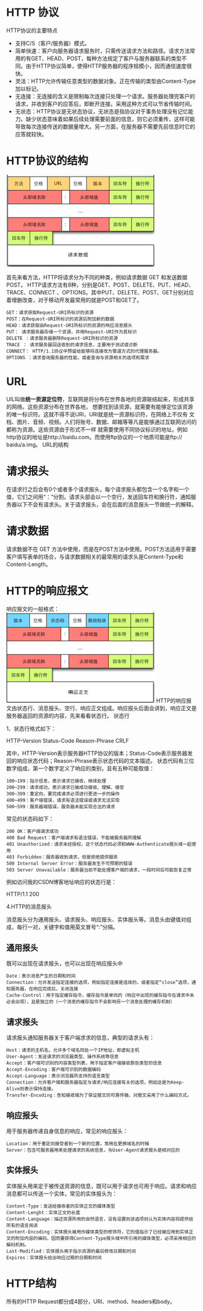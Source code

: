 # HTTP 协议
HTTP协议的主要特点

- 支持C/S（客户/服务器）模式。
- 简单快速：客户向服务器请求服务时，只需传送请求方法和路径。请求方法常用的有GET、HEAD、POST，每种方法规定了客户与服务器联系的类型不同。由于HTTP协议简单，使得HTTP服务器的程序规模小，因而通信速度很快。
- 灵活：HTTP允许传输任意类型的数据对象。正在传输的类型由Content-Type加以标记。
- 无连接：无连接的含义是限制每次连接只处理一个请求。服务器处理完客户的请求，并收到客户的应答后，即断开连接。采用这种方式可以节省传输时间。
- 无状态：HTTP协议是无状态协议，无状态是指协议对于事务处理没有记忆能力。缺少状态意味着如果后续处理需要前面的信息，则它必须重传，这样可能导致每次连接传送的数据量增大。另一方面，在服务器不需要先前信息时它的应答就较快。

# HTTP协议的结构
![HTTP请求头](./sources/http_header.png)

首先来看方法，HTTP将请求分为不同的种类，例如请求数据 GET 和发送数据 POST，
HTTP请求方法有8种，分别是GET、POST、DELETE、PUT、HEAD、TRACE、CONNECT 、OPTIONS。其中PUT、DELETE、POST、GET分别对应着增删改查，对于移动开发最常用的就是POST和GET了。

    GET：请求获取Request-URI所标识的资源
    POST：在Request-URI所标识的资源后附加新的数据
    HEAD：请求获取由Request-URI所标识的资源的响应消息报头
    PUT： 请求服务器存储一个资源，并用Request-URI作为其标识
    DELETE ：请求服务器删除Request-URI所标识的资源
    TRACE ： 请求服务器回送收到的请求信息，主要用于测试或诊断
    CONNECT： HTTP/1.1协议中预留给能够将连接改为管道方式的代理服务器。
    OPTIONS ：请求查询服务器的性能，或者查询与资源相关的选项和需求

# URL
UIL叫做**统一资源定位符**，互联网是将分布在世界各地的资源联结起来，形成共享的网络。这些资源分布在世界各地，
想要找到该资源，就需要有能够定位该资源的唯一标识符。这就不得不说URI，URI就是统一资源标识符，在网络上不仅有
文档、图片、音频、视频。人们将账号、数据、邮箱等等凡是能够通过互联网访问的都称为资源。这些资源由于形式不一样
就需要使用不同协议标识的地址。例如http协议的地址是http://baidu.com。而使用ftp协议的一个地质可能是ftp://
baidu/a.img。
URL的结构

# 请求报头

在请求行之后会有0个或者多个请求报头，每个请求报头都包含一个名字和一个值，它们之间用“：”分割。请求头部会以一个空行，发送回车符和换行符，通知服务器以下不会有请求头。关于请求报头，会在后面的消息报头一节做统一的解释。

# 请求数据

请求数据不在 GET 方法中使用，而是在POST方法中使用。POST方法适用于需要客户填写表单的场合，与请求数据相关的最常用的请求头是Content-Type和Content-Length。

# HTTP的响应报文
响应报文的一般格式：
![响应报头](./sources/http_response.png)
HTTP的响应报文由状态行、消息报头、空行、响应正文组成。响应报头后面会讲到，响应正文是服务器返回的资源的内容，先来看看状态行。
状态行

1、状态行格式如下：

HTTP-Version Status-Code Reason-Phrase CRLF

其中，HTTP-Version表示服务器HTTP协议的版本；Status-Code表示服务器发回的响应状态代码；Reason-Phrase表示状态代码的文本描述。
状态代码有三位数字组成，第一个数字定义了响应的类别，且有五种可能取值：

    100~199：指示信息，表示请求已接收，继续处理
    200~299：请求成功，表示请求已被成功接收、理解、接受
    300~399：重定向，要完成请求必须进行更进一步的操作
    400~499：客户端错误，请求有语法错误或请求无法实现
    500~599：服务器端错误，服务器未能实现合法的请求

常见的状态码如下：

    200 OK：客户端请求成功
    400 Bad Request：客户端请求有语法错误，不能被服务器所理解
    401 Unauthorized：请求未经授权，这个状态代码必须和WWW-Authenticate报头域一起使用
    403 Forbidden：服务器收到请求，但是拒绝提供服务
    500 Internal Server Error：服务器发生不可预期的错误
    503 Server Unavailable：服务器当前不能处理客户端的请求，一段时间后可能恢复正常

例如访问我的CSDN博客地址响应的状态行是：

HTTP/1.1 200

4.HTTP的消息报头

消息报头分为通用报头、请求报头、响应报头、实体报头等。消息头由键值对组成，每行一对，关键字和值用英文冒号“:”分隔。

## 通用报头

既可以出现在请求报头，也可以出现在响应报头中

    Date：表示消息产生的日期和时间
    Connection：允许发送指定连接的选项，例如指定连接是连续的，或者指定“close”选项，通知服务器，在响应完成后，关闭连接
    Cache-Control：用于指定缓存指令，缓存指令是单向的（响应中出现的缓存指令在请求中未必会出现），且是独立的（一个消息的缓存指令不会影响另一个消息处理的缓存机制）

## 请求报头

请求报头通知服务器关于客户端求求的信息，典型的请求头有：

    Host：请求的主机名，允许多个域名同处一个IP地址，即虚拟主机
    User-Agent：发送请求的浏览器类型、操作系统等信息
    Accept：客户端可识别的内容类型列表，用于指定客户端接收那些类型的信息
    Accept-Encoding：客户端可识别的数据编码
    Accept-Language：表示浏览器所支持的语言类型
    Connection：允许客户端和服务器指定与请求/响应连接有关的选项，例如这是为Keep-Alive则表示保持连接。
    Transfer-Encoding：告知接收端为了保证报文的可靠传输，对报文采用了什么编码方式。

## 响应报头

用于服务器传递自身信息的响应，常见的响应报头：

    Location：用于重定向接受者到一个新的位置，常用在更换域名的时候
    Server：包含可服务器用来处理请求的系统信息，与User-Agent请求报头是相对应的

## 实体报头

实体报头用来定于被传送资源的信息，既可以用于请求也可用于响应。请求和响应消息都可以传送一个实体，常见的实体报头为：

    Content-Type：发送给接收者的实体正文的媒体类型
    Content-Lenght：实体正文的长度
    Content-Language：描述资源所用的自然语言，没有设置则该选项则认为实体内容将提供给所有的语言阅读
    Content-Encoding：实体报头被用作媒体类型的修饰符，它的值指示了已经被应用到实体正文的附加内容的编码，因而要获得Content-Type报头域中所引用的媒体类型，必须采用相应的解码机制。
    Last-Modified：实体报头用于指示资源的最后修改日期和时间
    Expires：实体报头给出响应过期的日期和时间



# HTTP结构

所有的HTTP Request都分成4部分，URI、method、headers和body。
